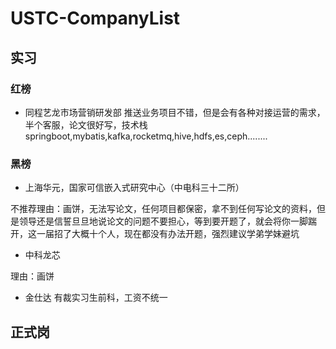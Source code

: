 # USTC-CompanyList

## 实习

### 红榜

* 同程艺龙市场营销研发部
推送业务项目不错，但是会有各种对接运营的需求，半个客服，论文很好写，技术栈springboot,mybatis,kafka,rocketmq,hive,hdfs,es,ceph........

### 黑榜

* 上海华元，国家可信嵌入式研究中心（中电科三十二所）

不推荐理由：画饼，无法写论文，任何项目都保密，拿不到任何写论文的资料，但是领导还是信誓旦旦地说论文的问题不要担心，等到要开题了，就会将你一脚踹开，这一届招了大概十个人，现在都没有办法开题，强烈建议学弟学妹避坑

* 中科龙芯 

理由：画饼

* 金仕达
有裁实习生前科，工资不统一

## 正式岗

